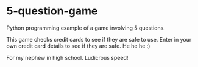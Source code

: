 # 5-question-game

Python programming example of a game involving 5 questions.

This game checks credit cards to see if they are safe to use. Enter in your own credit card details to see if they are safe. He he he :)

For my nephew in high school. Ludicrous speed!
